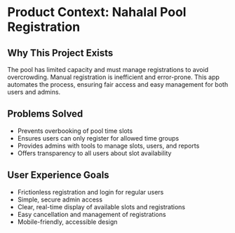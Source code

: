 # Product Context: Nahalal Pool Registration

## Why This Project Exists

The pool has limited capacity and must manage registrations to avoid overcrowding. Manual registration is inefficient and error-prone. This app automates the process, ensuring fair access and easy management for both users and admins.

## Problems Solved

- Prevents overbooking of pool time slots
- Ensures users can only register for allowed time groups
- Provides admins with tools to manage slots, users, and reports
- Offers transparency to all users about slot availability

## User Experience Goals

- Frictionless registration and login for regular users
- Simple, secure admin access
- Clear, real-time display of available slots and registrations
- Easy cancellation and management of registrations
- Mobile-friendly, accessible design
